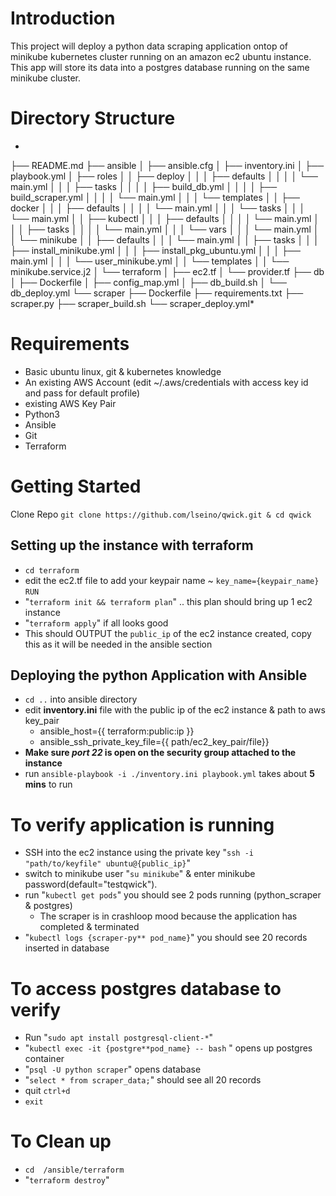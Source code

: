 # Introduction

This project will deploy a python data scraping application ontop of minikube kubernetes cluster running on an amazon ec2 ubuntu instance. This app will store its data into a postgres database running on the same minikube cluster.

# Directory Structure
*
├── README.md
├── ansible
│   ├── ansible.cfg
│   ├── inventory.ini
│   ├── playbook.yml
│   ├── roles
│   │   ├── deploy
│   │   │   ├── defaults
│   │   │   │   └── main.yml
│   │   │   ├── tasks
│   │   │   │   ├── build_db.yml
│   │   │   │   ├── build_scraper.yml
│   │   │   │   └── main.yml
│   │   │   └── templates
│   │   ├── docker
│   │   │   ├── defaults
│   │   │   │   └── main.yml
│   │   │   └── tasks
│   │   │       └── main.yml
│   │   ├── kubectl
│   │   │   ├── defaults
│   │   │   │   └── main.yml
│   │   │   ├── tasks
│   │   │   │   └── main.yml
│   │   │   └── vars
│   │   │       └── main.yml
│   │   └── minikube
│   │       ├── defaults
│   │       │   └── main.yml
│   │       ├── tasks
│   │       │   ├── install_minikube.yml
│   │       │   ├── install_pkg_ubuntu.yml
│   │       │   ├── main.yml
│   │       │   └── user_minikube.yml
│   │       └── templates
│   │           └── minikube.service.j2
│   └── terraform
│       ├── ec2.tf
│       └── provider.tf
├── db
│   ├── Dockerfile
│   ├── config_map.yml
│   ├── db_build.sh
│   └── db_deploy.yml
└── scraper
    ├── Dockerfile
    ├── requirements.txt
    ├── scraper.py
    ├── scraper_build.sh
    └── scraper_deploy.yml*

# Requirements
   * Basic ubuntu linux, git & kubernetes knowledge
   * An existing AWS Account (edit ~/.aws/credentials with access key id and pass for default profile)
   * existing AWS Key Pair
   * Python3
   * Ansible
   * Git
   * Terraform

# Getting Started

Clone Repo 
```git clone https://github.com/lseino/qwick.git & cd qwick```

  ## Setting up the instance with terraform

   * ```cd terraform``` 
   * edit the ec2.tf file to add your keypair name ~ ```key_name={keypair_name}```
   ```RUN``` 
   * "```terraform init && terraform plan```" .. this plan should bring up 1 ec2 instance
   * "```terraform apply```"  if all looks good
   * This should OUTPUT the ```public_ip``` of the ec2 instance created, copy this as it will be needed in the ansible section

  ## Deploying the python Application with Ansible

   * ``cd ..`` into ansible directory
   * edit **inventory.ini** file with the public ip of the ec2 instance & path to aws key_pair
        * ansible_host={{ terraform:public:ip }}
        * ansible_ssh_private_key_file={{ path/ec2_key_pair/file}}
   * **Make sure *port 22* is open on the security group attached to the instance**
   * run ```ansible-playbook -i ./inventory.ini playbook.yml``` takes about **5 mins** to run
   
# To verify application is running
   * SSH into the ec2 instance using the private key "``ssh -i "path/to/keyfile" ubuntu@{public_ip}``"
   * switch to minikube user "``su minikube``" & enter minikube password(default="testqwick").
   * run "```kubectl get pods```" you should see 2 pods running (python_scraper & postgres)
      * The scraper is in crashloop mood because the application has completed & terminated
   * "```kubectl logs {scraper-py** pod_name}```" you should see 20 records inserted in database
  
   # To access postgres database to verify 
   * Run "```sudo apt install postgresql-client-*```"
   * "```kubectl exec -it {postgre**pod_name} -- bash``` "  opens up postgres container
   * "```psql -U python scraper```"  opens database
   * "```select * from scraper_data;```" should see all 20 records
   * quit ```ctrl+d```
   * ```exit```
 

# To Clean up 
* ```cd  /ansible/terraform```
* "```terraform destroy```"
